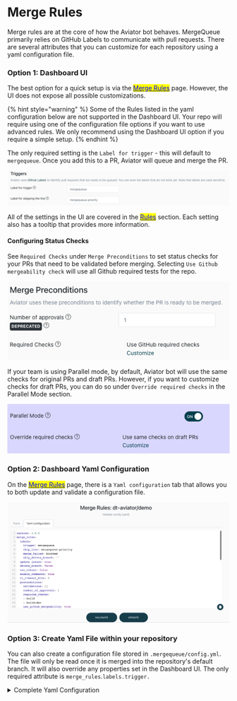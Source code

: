 # Merge Rules

Merge rules are at the core of how the Aviator bot behaves. MergeQueue primarily relies on GitHub Labels to communicate with pull requests. There are several attributes that you can customize for each repository using a yaml configuration file.

### Option 1: Dashboard UI

The best option for a quick setup is via the [<mark style="color:blue;">Merge Rules</mark>](https://app.aviator.co/github/rules) page. However, the UI does not expose all possible customizations.

{% hint style="warning" %}
Some of the Rules listed in the yaml configuration below are not supported in the Dashboard UI. Your repo will require using one of the configuration file options if you want to use advanced rules. We only recommend using the Dashboard UI option if you require a simple setup.
{% endhint %}

The only required setting is the `Label for trigger` -  this will default to `mergequeue`. Once you add this to a PR, Aviator will queue and merge the PR.

![Label for trigger is the only required setting.](<../../.gitbook/assets/Screen Shot 2022-05-23 at 5.43.35 PM.png>)

All of the settings in the UI are covered in the [<mark style="color:blue;">Rules</mark>](attributes-and-examples.md) section. Each setting also has a tooltip that provides more information.

#### Configuring Status Checks

See `Required Checks` under `Merge Preconditions` to set status checks for your PRs that need to be validated before merging. Selecting `Use Github mergeability check` will use all Github required tests for the repo.

![Select Required status checks.](<../../.gitbook/assets/Screen Shot 2022-07-13 at 4.34.12 PM.png>)

If your team is using Parallel mode, by default, Aviator bot will use the same checks for original PRs and draft PRs. However, if you want to customize checks for draft PRs, you can do so under `Override required checks` in the Parallel Mode section.

![Override required checks for draft PRs.](<../../.gitbook/assets/Screen Shot 2022-07-13 at 4.37.18 PM.png>)

### Option 2: Dashboard Yaml Configuration

On the [<mark style="color:blue;">Merge Rules</mark>](https://app.aviator.co/github/rules) page, there is a `Yaml configuration` tab that allows you to both update and validate a configuration file.

![](<../../.gitbook/assets/Screen Shot 2022-05-23 at 5.38.57 PM.png>)

### Option 3: Create Yaml File within your repository

You can also create a configuration file stored in `.mergequeue/config.yml`. The file will only be read once it is merged into the repository's default branch. It will also override any properties set in the Dashboard UI. The only required attribute is `merge_rules`.`labels.trigger.`

<details>

<summary>Complete Yaml Configuration</summary>

```yaml
version: 1.0.0
merge_rules:
  labels:
    trigger: "label_name"
    skip_line: "skip_line"
    merge_failed: "blocked"
    skip_delete_branch: "do-not-delete"
  update_latest: true
  delete_branch: false
  use_rebase: false
  publish_status_check: true
  base_branches:
    - master
    - /release-*/
  enable_comments: true
  ci_timeout_mins: 60
  require_all_checks_pass: false
  preconditions:
    validations:
    - name: missing JIRA ticket in PR title
      match:
        type: title
        regex:
        - -\s\[[^\]]*\]
        - ()
    - name: validation_body
      match:
        type: body
        regex:
        - -\s\[[^\]]*\]
    number_of_approvals: 1
    required_checks:
      - check_1
      - "check 2"
      - name: conditional_check
        acceptable_statuses:
          - skipped
          - success
    use_github_mergeability: true
    conversation_resolution_required: false
  merge_mode:
    type: "parallel"
    parallel_mode:
      use_affected_targets: false
      use_fast_forwarding: false
      max_parallel_builds: 10
      max_requeue_attempts: 3
      stuck_pr_label: "label"
      stuck_pr_timeout_mins: 90
      block_parallel_builds_label: "block_batch"
      check_mergeability_to_queue: false
      override_required_checks:
        - "check 1"
        - check_2
      batch_size: 1
      batch_max_wait_minutes: 0
      require_all_draft_checks_pass: false
  auto_update:
    enabled: false
    label: "auto_update"
    max_runs_for_update: 10
  merge_commit:
    use_title_and_body: true
    cut_body_before: "----"
    cut_body_after: "+++"
  merge_strategy:
    name: "squash"
    override_labels:
      squash: "mq-squash"
      rebase: "mq-rebase"
      merge: "mq-merge"
```

</details>
